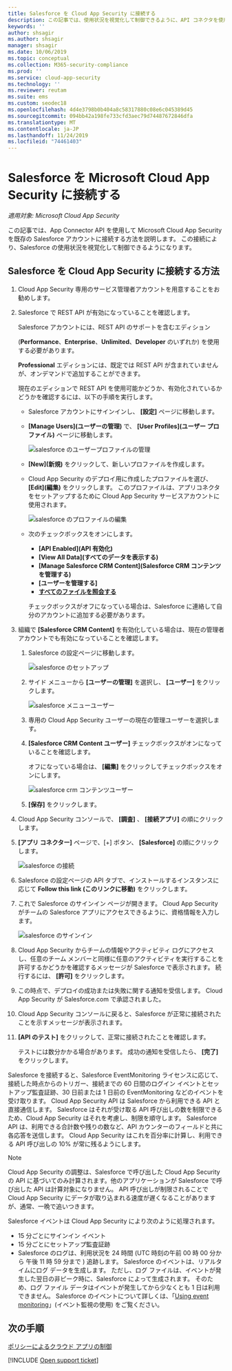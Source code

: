 ```yaml
---
title: Salesforce を Cloud App Security に接続する
description: この記事では、使用状況を視覚化して制御できるように、API コネクタを使用して Cloud App Security に Salesforce を接続する方法に関する情報を提供します。
keywords: ''
author: shsagir
ms.author: shsagir
manager: shsagir
ms.date: 10/06/2019
ms.topic: conceptual
ms.collection: M365-security-compliance
ms.prod: ''
ms.service: cloud-app-security
ms.technology: ''
ms.reviewer: reutam
ms.suite: ems
ms.custom: seodec18
ms.openlocfilehash: 4d4e3798b0b404a8c58317880c08e6c045389d45
ms.sourcegitcommit: 094bb42a198fe733cfd3aec79d74487672846dfa
ms.translationtype: MT
ms.contentlocale: ja-JP
ms.lasthandoff: 11/24/2019
ms.locfileid: "74461403"
---
```

# <a name="connect-salesforce-to-microsoft-cloud-app-security"></a>Salesforce を Microsoft Cloud App Security に接続する

*適用対象: Microsoft Cloud App Security*

この記事では、App Connector API を使用して Microsoft Cloud App Security を既存の Salesforce アカウントに接続する方法を説明します。 この接続により、Salesforce の使用状況を視覚化して制御できるようになります。

## <a name="how-to-connect-salesforce-to-cloud-app-security"></a>Salesforce を Cloud App Security に接続する方法

1. Cloud App Security 専用のサービス管理者アカウントを用意することをお勧めします。

1. Salesforce で REST API が有効になっていることを確認します。

    Salesforce アカウントには、REST API のサポートを含むエディション

    (**Performance**、**Enterprise**、**Unlimited**、**Developer** のいずれか) を使用する必要があります。

    **Professional** エディションには、既定では REST API が含まれていませんが、オンデマンドで追加することができます。

    現在のエディションで REST API を使用可能かどうか、有効化されているかどうかを確認するには、以下の手順を実行します。

    * Salesforce アカウントにサインインし、 **[設定]** ページに移動します。

    * **[Manage Users]\(ユーザーの管理\)** で、 **[User Profiles]\(ユーザー プロファイル\)** ページに移動します。

        ![salesforce のユーザープロファイルの管理](./media/salesforce-manageusers-profiles.png "salesforce のユーザープロファイルの管理")

    * **[New]\(新規\)** をクリックして、新しいプロファイルを作成します。
    * Cloud App Security のデプロイ用に作成したプロファイルを選び、 **[Edit]\(編集\)** をクリックします。 このプロファイルは、アプリコネクタをセットアップするために Cloud App Security サービスアカウントに使用されます。

         ![salesforce のプロファイルの編集](./media/salesforce-edit-profile.png "Salesforce のプロファイルの編集")

    * 次のチェックボックスをオンにします。
      * **[API Enabled]\(API 有効化\)**
      * **[View All Data]\(すべてのデータを表示する\)**
      * **[Manage Salesforce CRM Content]\(Salesforce CRM コンテンツを管理する\)**
      * **[ユーザーを管理する]**
      * **[すべてのファイルを照会する](https://go.microsoft.com/fwlink/?linkid=2106480)**

      チェックボックスがオフになっている場合は、Salesforce に連絡して自分のアカウントに追加する必要があります。

1. 組織で **[Salesforce CRM Content]** を有効化している場合は、現在の管理者アカウントでも有効になっていることを確認します。

    1. Salesforce の設定ページに移動します。

        ![salesforce のセットアップ](./media/salesforce-setup.png "Salesforce の設定")

    1. サイド メニューから **[ユーザーの管理]** を選択し、 **[ユーザー]** をクリックします。

        ![salesforce メニューユーザー](./media/salesforce-menu-users.png "Salesforce メニューのユーザー")

    1. 専用の Cloud App Security ユーザーの現在の管理ユーザーを選択します。

    1. **[Salesforce CRM Content ユーザー]** チェックボックスがオンになっていることを確認します。

        オフになっている場合は、 **[編集]** をクリックしてチェックボックスをオンにします。

        ![salesforce crm コンテンツユーザー](./media/salesforce-crm-content-user.png "Salesforce CRM Content ユーザー")

    1. **[保存]** をクリックします。

1. Cloud App Security コンソールで、 **[調査]** 、 **[接続アプリ]** の順にクリックします。

1. **[アプリ コネクター]** ページで、[+] ボタン、 **[Salesforce]** の順にクリックします。

    ![salesforce の接続](./media/connect-salesforce.png "Salesforce を接続する")

1. Salesforce の設定ページの API タブで、インストールするインスタンスに応じて **Follow this link (このリンクに移動)** をクリックします。

1. これで Salesforce のサインイン ページが開きます。 Cloud App Security がチームの Salesforce アプリにアクセスできるように、資格情報を入力します。

    ![salesforce のサインイン](./media/salesforce-logon.png "Salesforce のログオン")

1. Cloud App Security からチームの情報やアクティビティ ログにアクセスし、任意のチーム メンバーと同様に任意のアクティビティを実行することを許可するかどうかを確認するメッセージが Salesforce で表示されます。 続行するには、 **[許可]** をクリックします。

1. この時点で、デプロイの成功または失敗に関する通知を受信します。 Cloud App Security が Salesforce.com で承認されました。

1. Cloud App Security コンソールに戻ると、Salesforce が正常に接続されたことを示すメッセージが表示されます。

1. **[API のテスト]** をクリックして、正常に接続されたことを確認します。

    テストには数分かかる場合があります。 成功の通知を受信したら、 **[完了]** をクリックします。

Salesforce を接続すると、Salesforce EventMonitoring ライセンスに応じて、接続した時点からのトリガー、接続までの 60 日間のログイン イベントとセットアップ監査証跡、30 日前または 1 日前の EventMonitoring などのイベントを受け取ります。 Cloud App Security API は Salesforce から利用できる API と直接通信します。 Salesforce はそれが受け取る API 呼び出しの数を制限できるため、Cloud App Security はそれを考慮し、制限を順守します。 Salesforce API は、利用できる合計数や残りの数など、API カウンターのフィールドと共に各応答を送信します。 Cloud App Security はこれを百分率に計算し、利用できる API 呼び出しの 10% が常に残るようにします。

> [!NOTE]
> Cloud App Security の調整は、Salesforce で呼び出した Cloud App Security の API に基づいてのみ計算されます。他のアプリケーションが Salesforce で呼び出した API は計算対象になりません。
> API 呼び出しが制限されることで Cloud App Security にデータが取り込まれる速度が遅くなることがありますが、通常、一晩で追いつきます。

Salesforce イベントは Cloud App Security により次のように処理されます。

* 15 分ごとにサインイン イベント
* 15 分ごとにセットアップ監査証跡
* Salesforce のログは、利用状況を 24 時間 (UTC 時刻の午前 00 時 00 分から 午後 11 時 59 分まで ) 追跡します。 Salesforce のイベントは、リアルタイムにログ データを生成します。 ただし、ログ ファイルは、イベントが発生した翌日の非ピーク時に、Salesforce によって生成されます。 そのため、ログ ファイル データはイベントが発生してから少なくとも 1 日は利用できません。 Salesforce のイベントについて詳しくは、「[Using event monitoring](https://developer.salesforce.com/docs/atlas.en-us.api_rest.meta/api_rest/using_resources_event_log_files.htm)」(イベント監視の使用) をご覧ください。

## <a name="next-steps"></a>次の手順

[ポリシーによるクラウド アプリの制御](control-cloud-apps-with-policies.md)

[!INCLUDE [Open support ticket](includes/support.md)]
